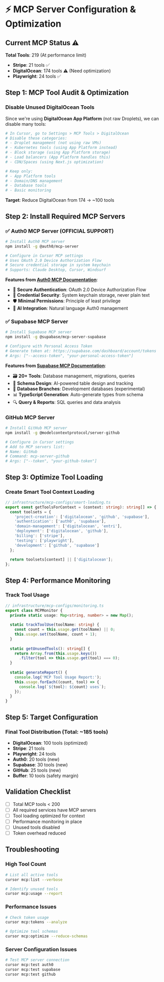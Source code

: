 # ⚡ MCP Server Configuration & Optimization

## Current MCP Status ⚠️

**Total Tools**: 219 (At performance limit)
- **Stripe**: 21 tools ✅
- **DigitalOcean**: 174 tools ⚠️ (Need optimization)
- **Playwright**: 24 tools ✅

## Step 1: MCP Tool Audit & Optimization

### Disable Unused DigitalOcean Tools

Since we're using **DigitalOcean App Platform** (not raw Droplets), we can disable many tools:

```bash
# In Cursor, go to Settings > MCP Tools > DigitalOcean
# Disable these categories:
# - Droplet management (not using raw VMs)
# - Kubernetes tools (using App Platform instead)
# - Block storage (using App Platform storage)
# - Load balancers (App Platform handles this)
# - CDN/Spaces (using Next.js optimization)

# Keep only:
# - App Platform tools
# - Domain/DNS management
# - Database tools
# - Basic monitoring
```

**Target**: Reduce DigitalOcean from 174 → ~100 tools

## Step 2: Install Required MCP Servers

### ✅ Auth0 MCP Server (OFFICIAL SUPPORT)
```bash
# Install Auth0 MCP server
npm install -g @auth0/mcp-server

# Configure in Cursor MCP settings
# Uses OAuth 2.0 Device Authorization Flow
# Secure credential storage in system keychain
# Supports: Claude Desktop, Cursor, Windsurf
```

**Features from [Auth0 MCP Documentation](https://auth0.com/docs/get-started/auth0-mcp-server)**:
- 🔐 **Secure Authentication**: OAuth 2.0 Device Authorization Flow
- 🔑 **Credential Security**: System keychain storage, never plain text
- 🛡️ **Minimal Permissions**: Principle of least privilege
- 🤖 **AI Integration**: Natural language Auth0 management

### ✅ Supabase MCP Server
```bash
# Install Supabase MCP server
npm install -g @supabase/mcp-server-supabase

# Configure with Personal Access Token
# Generate token at: https://supabase.com/dashboard/account/tokens
# Args: ["--access-token", "your-personal-access-token"]
```

**Features from [Supabase MCP Documentation](https://supabase.com/blog/mcp-server)**:
- 🗃️ **20+ Tools**: Database management, migrations, queries
- 🎯 **Schema Design**: AI-powered table design and tracking
- 🌿 **Database Branches**: Development databases (experimental)
- 📊 **TypeScript Generation**: Auto-generate types from schema
- 🔍 **Query & Reports**: SQL queries and data analysis

### GitHub MCP Server
```bash
# Install GitHub MCP server  
npm install -g @modelcontextprotocol/server-github

# Configure in Cursor settings
# Add to MCP servers list:
# Name: GitHub
# Command: mcp-server-github
# Args: ["--token", "your-github-token"]
```

## Step 3: Optimize Tool Loading

### Create Smart Tool Context Loading

```typescript
// infrastructure/mcp-configs/smart-loading.ts
export const getToolsForContext = (context: string): string[] => {
  const toolsets = {
    'project-creation': ['digitalocean', 'github', 'supabase'],
    'authentication': ['auth0', 'supabase'],
    'domain-management': ['digitalocean', 'entri'],
    'deployment': ['digitalocean', 'github'],
    'billing': ['stripe'],
    'testing': ['playwright'],
    'development': ['github', 'supabase']
  };
  
  return toolsets[context] || ['digitalocean'];
};
```

## Step 4: Performance Monitoring

### Track Tool Usage
```typescript
// infrastructure/mcp-configs/monitoring.ts
export class MCPMonitor {
  private static usage: Map<string, number> = new Map();
  
  static trackToolUse(toolName: string) {
    const count = this.usage.get(toolName) || 0;
    this.usage.set(toolName, count + 1);
  }
  
  static getUnusedTools(): string[] {
    return Array.from(this.usage.keys())
      .filter(tool => this.usage.get(tool) === 0);
  }
  
  static generateReport() {
    console.log('MCP Tool Usage Report:');
    this.usage.forEach((count, tool) => {
      console.log(`${tool}: ${count} uses`);
    });
  }
}
```

## Step 5: Target Configuration

### Final Tool Distribution (Total: ~185 tools)
- **DigitalOcean**: 100 tools (optimized)
- **Stripe**: 21 tools 
- **Playwright**: 24 tools
- **Auth0**: 20 tools (new)
- **Supabase**: 30 tools (new)
- **GitHub**: 25 tools (new)
- **Buffer**: 10 tools (safety margin)

## Validation Checklist

- [ ] Total MCP tools < 200
- [ ] All required services have MCP servers
- [ ] Tool loading optimized for context
- [ ] Performance monitoring in place
- [ ] Unused tools disabled
- [ ] Token overhead reduced

## Troubleshooting

### High Tool Count
```bash
# List all active tools
cursor mcp:list --verbose

# Identify unused tools
cursor mcp:usage --report
```

### Performance Issues
```bash
# Check token usage
cursor mcp:tokens --analyze

# Optimize tool schemas
cursor mcp:optimize --reduce-schemas
```

### Server Configuration Issues
```bash
# Test MCP server connection
cursor mcp:test auth0
cursor mcp:test supabase  
cursor mcp:test github
```